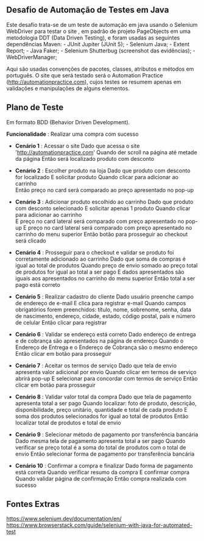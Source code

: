 
## Desafio de Automação de Testes em Java
Este desafio trata-se de um teste de automação em java usando o Selenium WebDriver para testar o site , em padrão de projeto PageObjects em uma metodologia DDT (Data Driven Testing), e foram usadas as seguintes dependências Maven: 
	- JUnit Jupiter (JUnit 5);
	- Selenium Java;
	- Extent Report;
	- Java Faker;
	- Selenium Shutterbug (screenshot das evidências);
	- WebDriverManager;
	
	
Aqui são usadas convenções de pacotes, classes, atributos e métodos em português. 
O site que será testado será o Automation Practice (http://automationpractice.com), cujos testes se resumem apenas em validações e manipulações de alguns elementos. 


## Plano de Teste 
Em formato BDD (Behavior Driven Development).

**Funcionalidade** :  Realizar uma compra com sucesso

  - **Cenário 1** :  Acessar o site
  	Dado que acessa o site 'http://automationpractice.com'
        Quando der scroll na página até metade da página
        Então será localizado produto com desconto
	

  - **Cenário 2** :  Escolher produto na loja
        Dado que produto com desconto for localizado
	E solicitar produto 
	Quando clicar para adicionar ao carrinho 	
	Então preço no card será comparado ao preço apresentado no pop-up


  - **Cenário 3** :  Adicionar produto escolhido ao carrinho
	Dado que produto com desconto selecionado
	E solicitar apenas 1 produto 
	Quando clicar para adicionar ao carrinho 	
	E preço no card lateral será comparado com preço apresentado no pop-up
	E preço no card lateral será comparado com preço apresentado no carrinho do menu superior
 	Então botão para prosseguir ao checkout será clicado


  - **Cenário 4** :  Prosseguir para o checkout e validar se produto foi corretamente adicionado ao carrinho
	Dado que soma de compras é igual ao total de produtos
	Quando preço de envio somado ao preço total de produtos for igual ao total a ser pago
	E dados apresentados são iguais aos apresentados no carrinho do menu superior
	Então total a ser pago está correto


  - **Cenário 5** :  Realizar cadastro do cliente
	Dado usuário preenche campo de endereço de e-mail
	E clica para registrar e-mail
	Quando campos obrigatórios forem preenchidos: 
		título, nome, sobrenome, senha, data de nascimento, endereço, 
		cidade, estado, código postal, país e número de celular
	Então clicar para registrar


  - **Cenário 6** :  Validar se endereço está correto
	Dado endereço de entrega e de cobrança são apresentados na página de endereço
	Quando o Endereço de Entrega e o Endereço de Cobrança são o mesmo endereço
	Então clicar em botão para prosseguir


  - **Cenário 7** :  Aceitar os termos de serviço
	Dado que tela de envio apresenta valor adicional por envio 
	Quando clicar em termos de serviço abrirá pop-up 
	E selecionar para concordar com termos de serviço
	Então clicar em botão para prosseguir


  - **Cenário 8** :  Validar valor total da compra 
	Dado que tela de pagamento apresenta total a ser pago
	Quando localizar: 
		foto de produto, descrição, disponibilidade, preço unitário, quantidade e total de cada produto
	E soma dos produtos selecionados for igual ao total de produtos
	Então localizar total de produtos e total de envio


  - **Cenário 9** :  Selecionar método de pagamento por transferência bancária
	Dado mesma tela de pagamento apresenta total a ser pago
	Quando verificar se preço total é a soma do total de produtos com o total de envio
	Então selecionar forma de pagamento por transferência bancária


  - **Cenário 10** :  Confirmar a compra e finalizar
	Dado forma de pagamento está correta
	Quando verificar resumo da compra
	E confirmar compra 
 	Quando validar página de confirmação
	Então compra realizada com sucesso



## Fontes Extras 
https://www.selenium.dev/documentation/en/
https://www.browserstack.com/guide/selenium-with-java-for-automated-test
